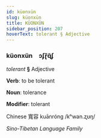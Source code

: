 ```yaml
---
id: küonxün
slug: küonxün
title: KÜONXÜN
sidebar_position: 207
hoverText: tolerant § Adjective
---
```


### küonxün&emsp;<span kind="abugida">ɔʄɽ̃ɋ̃ʄ</span>

*tolerant* **§** Adjective

**Verb**: to be tolerant

**Noun**: tolerance

**Modifier**: tolerant

Chinese 寬容 kuānróng /kʰwan.ʐʊŋ/

*Sino-Tibetan Language Family*